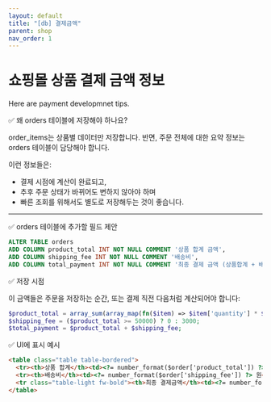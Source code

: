 ```yaml
---
layout: default
title: "[db] 결제금액"
parent: shop
nav_order: 1
---
```


# 쇼핑몰 상품 결제 금액 정보

Here are payment developmnet tips.

✅ 왜 orders 테이블에 저장해야 하나요?

order_items는 상품별 데이터만 저장합니다.
반면, 주문 전체에 대한 요약 정보는 orders 테이블이 담당해야 합니다.

이런 정보들은:

* 결제 시점에 계산이 완료되고,
* 추후 주문 상태가 바뀌어도 변하지 않아야 하며
* 빠른 조회를 위해서도 별도로 저장해두는 것이 좋습니다.

---

✅ orders 테이블에 추가할 필드 제안

```sql
ALTER TABLE orders
ADD COLUMN product_total INT NOT NULL COMMENT '상품 합계 금액',
ADD COLUMN shipping_fee INT NOT NULL COMMENT '배송비',
ADD COLUMN total_payment INT NOT NULL COMMENT '최종 결제 금액 (상품합계 + 배송비)';
```

✅ 저장 시점

이 금액들은 주문을 저장하는 순간, 또는 결제 직전 다음처럼 계산되어야 합니다:

```php
$product_total = array_sum(array_map(fn($item) => $item['quantity'] * $item['unit_price'], $order_items));
$shipping_fee = ($product_total >= 50000) ? 0 : 3000;
$total_payment = $product_total + $shipping_fee;
```

✅ UI에 표시 예시

```html
<table class="table table-bordered">
  <tr><th>상품 합계</th><td><?= number_format($order['product_total']) ?> 원</td></tr>
  <tr><th>배송비</th><td><?= number_format($order['shipping_fee']) ?> 원</td></tr>
  <tr class="table-light fw-bold"><th>최종 결제금액</th><td><?= number_format($order['total_payment']) ?> 원</td></tr>
</table>
```
